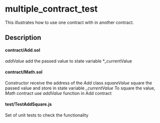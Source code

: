 # multiple_contract_test #

This illustrates how to use one contract with in another contract.

## Description ##

#### contract/Add.sol #### 
_addValue_ add the passed value to state variable *_currentValue

#### contract/Math.sol #### 
Constructor receive the address of the  *Add* class
_squareValue_ square the passed value and store in state variable *_currentValue*
To square the value, _Math_ contract use _addValue_ function in Add contract

####  test/TestAddSquare.js #### 
Set of unit tests to check the functionality
